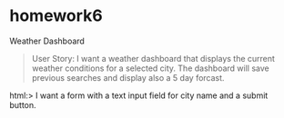# homework6
Weather Dashboard

>User Story: I want a weather dashboard that displays the current weather conditions for a selected city.
>The dashboard will save previous searches and display also a 5 day forcast.

html:>
I want a form with a text input field for city name and a submit button.
 